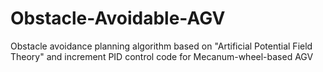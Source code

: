 # Obstacle-Avoidable-AGV
Obstacle avoidance planning algorithm based on "Artificial Potential Field Theory" and increment PID control code for Mecanum-wheel-based AGV
